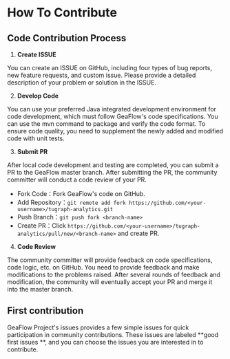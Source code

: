 # How To Contribute

## Code Contribution Process

1. **Create ISSUE**
   
You can create an ISSUE on GitHub, including four types of bug reports, new feature requests, and custom issue. Please provide a detailed description of your problem or solution in the ISSUE.

2. **Develop Code**
   
You can use your preferred Java integrated development environment for code development, which must follow GeaFlow's code specifications. You can use the mvn command to package and verify the code format. To ensure code quality, you need to supplement the newly added and modified code with unit tests.

3. **Submit PR**
   
After local code development and testing are completed, you can submit a PR to the GeaFlow master branch. After submitting the PR, the community committer will conduct a code review of your PR.
* Fork Code：Fork GeaFlow's code on GitHub.
* Add Repository：`git remote add fork https://github.com/<your-username>/tugraph-analytics.git`
* Push Branch：`git push fork <branch-name>`
* Create PR：Click `https://github.com/<your-username>/tugraph-analytics/pull/new/<branch-name>` and create PR.

4. **Code Review**

The community committer will provide feedback on code specifications, code logic, etc. on GitHub. You need to provide feedback and make modifications to the problems raised. After several rounds of feedback and modification, the community will eventually accept your PR and merge it into the master branch.

## First contribution

GeaFlow Project's issues provides a few simple issues for quick participation in community contributions. These 
issues are labeled **good first issues **, and you can choose the issues you are interested in to contribute.